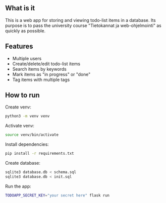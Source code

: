## What is it

This is a web app for storing and viewing todo-list items in a database. Its purpose is to pass the university course "Tietokannat ja web-ohjelmointi" as quickly as possible.

## Features

- Multiple users
- Create/delete/edit todo-list items
- Search items by keywords
- Mark items as "in progress" or "done"
- Tag items with multiple tags

## How to run

Create venv:

```bash
python3 -m venv venv
```

Activate venv:

```bash
source venv/bin/activate
```

Install dependencies:

```bash
pip install -r requirements.txt
```

Create database:

```bash
sqlite3 database.db < schema.sql
sqlite3 database.db < init.sql
```

Run the app:

```bash
TODOAPP_SECRET_KEY="your secret here" flask run
```